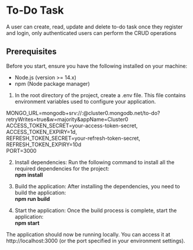# To-Do Task

A user can create, read, update and delete to-do task once they register and login, only authenticated users can perform the CRUD operations

## Prerequisites

Before you start, ensure you have the following installed on your machine:

- Node.js (version >= 14.x)
- npm (Node package manager)

1. In the root directory of the project, create a .env file. This file contains environment variables used to configure your application.
   
MONGO_URL=mongodb+srv://<username>:<password>@cluster0.mongodb.net/to-do?retryWrites=true&w=majority&appName=Cluster0<br>
ACCESS_TOKEN_SECRET=your-access-token-secret,<br>
ACCESS_TOKEN_EXPIRY=1d,<br>
REFRESH_TOKEN_SECRET=your-refresh-token-secret,<br>
REFRESH_TOKEN_EXPIRY=10d<br>
PORT=3000<br>

2. Install dependencies:
Run the following command to install all the required dependencies for the project:<br>
**npm install**

3. Build the application:
After installing the dependencies, you need to build the application:<br>
**npm run build**

4. Start the application:
Once the build process is complete, start the application:<br>
**npm start**

The application should now be running locally. You can access it at http://localhost:3000 (or the port specified in your environment settings).




